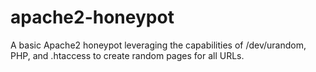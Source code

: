 # apache2-honeypot
A basic Apache2 honeypot leveraging the capabilities of /dev/urandom, PHP, and .htaccess to create random pages for all URLs.
